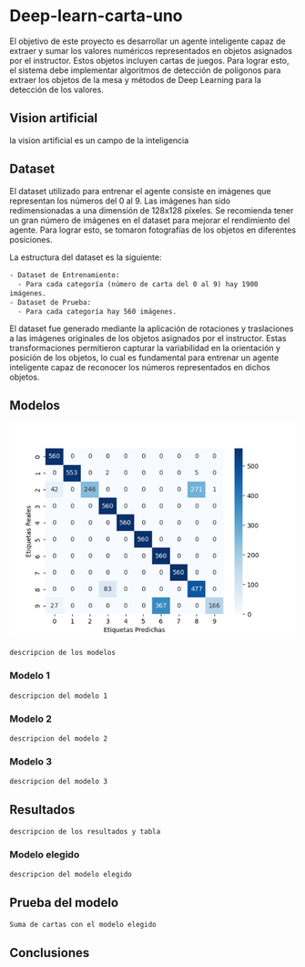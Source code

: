 # Deep-learn-carta-uno
<p>
El objetivo de este proyecto es desarrollar un agente inteligente capaz de extraer y sumar los valores numéricos representados en objetos asignados por el instructor. Estos objetos incluyen cartas de juegos. Para lograr esto, el sistema debe implementar algoritmos de detección de polígonos para extraer los objetos de la mesa y métodos de Deep Learning para la detección de los valores.
</p>
	
	
## Vision artificial
<p>
la vision artificial es un campo de la inteligencia

</p>
    


## Dataset
<p>
El dataset utilizado para entrenar el agente consiste en imágenes que representan los números del 0 al 9. Las imágenes han sido redimensionadas a una dimensión de 128x128 píxeles. Se recomienda tener un gran número de imágenes en el dataset para mejorar el rendimiento del agente. Para lograr esto, se tomaron fotografías de los objetos en diferentes posiciones.
	
La estructura del dataset es la siguiente:

	- Dataset de Entrenamiento:
	  - Para cada categoría (número de carta del 0 al 9) hay 1900 imágenes.
	- Dataset de Prueba:
	  - Para cada categoría hay 560 imágenes.
	
El dataset fue generado mediante la aplicación de rotaciones y traslaciones a las imágenes originales de los objetos asignados por el instructor. Estas transformaciones permitieron capturar la variabilidad en la orientación y posición de los objetos, lo cual es fundamental para entrenar un agente inteligente capaz de reconocer los números representados en dichos objetos.

</p>
	
## Modelos
<p>

<img src="assets/metrics/matriz_confus_model1.png">

    descripcion de los modelos


### Modelo 1
    descripcion del modelo 1


### Modelo 2
    descripcion del modelo 2


### Modelo 3
    descripcion del modelo 3

## Resultados
    descripcion de los resultados y tabla

### Modelo elegido
    descripcion del modelo elegido

## Prueba del modelo
    Suma de cartas con el modelo elegido

## Conclusiones
